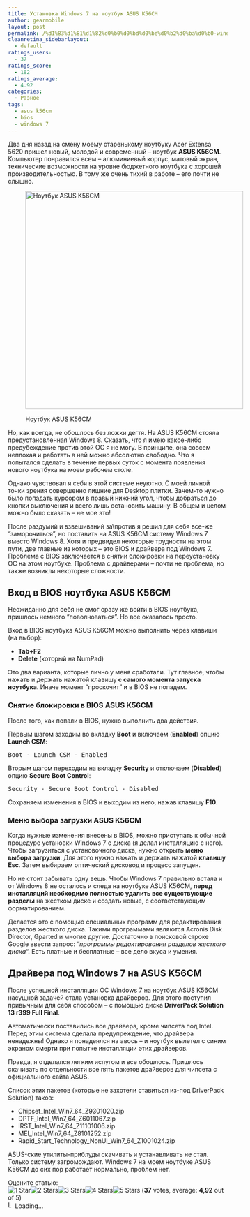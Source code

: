 ```yaml
---
title: Установка Windows 7 на ноутбук ASUS K56CM
author: gearmobile
layout: post
permalink: /%d1%83%d1%81%d1%82%d0%b0%d0%bd%d0%be%d0%b2%d0%ba%d0%b0-windows-7-asus-k56cm/
cleanretina_sidebarlayout:
  - default
ratings_users:
  - 37
ratings_score:
  - 182
ratings_average:
  - 4.92
categories:
  - Разное
tags:
  - asus k56cm
  - bios
  - windows 7
---
```

Два дня назад на смену моему старенькому ноутбуку Acer Extensa 5620 пришел новый, молодой и современный &#8211; ноутбук **ASUS K56CM**. Компьютер понравился всем &#8211; алюминиевый корпус, матовый экран, технические возможности на уровне бюджетного ноутбука с хорошей производительностью. В тому же очень тихий в работе &#8211; его почти не слышно.<figure id="attachment_874" style="width: 500px;" class="wp-caption aligncenter">

[<img src="http://localhost:7788/third/wp-content/uploads/2014/02/asus-k56cm.jpg" alt="Ноутбук ASUS K56CM" width="500" height="500" class="size-full wp-image-874" />][1]<figcaption class="wp-caption-text">Ноутбук ASUS K56CM</figcaption></figure> 

Но, как всегда, не обошлось без ложки дегтя. На ASUS K56CM стояла предустановленная Windows 8. Сказать, что я имею какое-либо предубеждение против этой ОС я не могу. В принципе, она совсем неплохая и работать в ней можно абсолютно свободно. Что я попытался сделать в течение первых суток с момента появления нового ноутбука на моем рабочем столе.

Однако чувствовал я себя в этой системе неуютно. С моей личной точки зрения совершенно лишние для Desktop плитки. Зачем-то нужно было попадать курсором в правый нижний угол, чтобы добраться до кнопки выключения и всего лишь остановить машину. В общем и целом можно было сказать &#8211; не мое это!

После раздумий и взвешиваний за\против я решил для себя все-же &#8220;заморочиться&#8221;, но поставить на ASUS K56CM систему Windows 7 вместо Windows 8. Хотя и предвидел некоторые трудности на этом пути, две главные из которых &#8211; это BIOS и драйвера под Windows 7. Проблема с BIOS заключается в снятии блокировки на переустановку ОС на этом ноутбуке. Проблема с драйверами &#8211; почти не проблема, но также возникли некоторые сложности.

## Вход в BIOS ноутбука ASUS K56CM

Неожиданно для себя не смог сразу же войти в BIOS ноутбука, пришлось немного &#8220;поволноваться&#8221;. Но все оказалось просто.

Вход в BIOS ноутбука ASUS K56CM можно выполнить через клавиши (на выбор):

  * **Tab+F2**
  * **Delete** (который на NumPad)

Это два варианта, которые лично у меня сработали. Тут главное, чтобы нажать и держать нажатой клавишу **с самого момента запуска ноутбука**. Иначе момент &#8220;проскочит&#8221; и в BIOS не попадем.

### Снятие блокировки в BIOS ASUS K56CM

После того, как попали в BIOS, нужно выполнить два действия.

Первым шагом заходим во вкладку **Boot** и включаем (**Enabled**) опцию **Launch CSM**:

<pre>Boot - Launch CSM - Enabled</pre>

Вторым шагом переходим на вкладку **Security** и отключаем (**Disabled**) опцию **Secure Boot Control**:

<pre>Security - Secure Boot Control - Disabled</pre>

Сохраняем изменения в BIOS и выходим из него, нажав клавишу **F10**.

### Меню выбора загрузки ASUS K56CM

Когда нужные изменения внесены в BIOS, можно приступать к обычной процедуре установки Windows 7 с диска (я делал инсталляцию с него). Чтобы загрузиться с установочного диска, нужно открыть **меню выбора загрузки**. Для этого нужно нажать и держать нажатой **клавишу Esc**. Затем выбираем оптический дисковод и процесс запущен.

Но не стоит забывать одну вещь. Чтобы Windows 7 правильно встала и от Windows 8 не осталось и следа на ноутбуке ASUS K56CM, **перед инсталляций необходимо полностью удалить все существующие разделы** на жестком диске и создать новые, с соответствующим форматированием.

Делается это с помощью специальных программ для редактирования разделов жесткого диска. Такими программами являются Acronis Disk Director, Gparted и многие другие. Достаточно в поисковой строке Google ввести запрос: &#8220;*программы редактирования разделов жесткого диска*&#8220;. Есть платные и бесплатные &#8211; все дело вкуса и умения.

## Драйвера под Windows 7 на ASUS K56CM

После успешной инсталляции ОС Windows 7 на ноутбук ASUS K56CM насущной задачей стала установка драйверов. Для этого поступил привычным для себя способом &#8211; с помощью диска **DriverPack Solution 13 r399 Full Final**.

Автоматически поставились все драйвера, кроме чипсета под Intel. Перед этим система сделала предупреждение, что драйвера ненадежны! Однако я понадеялся на авось &#8211; и ноутбук вылетел с синим экраном смерти при попытке инсталляции этих драйверов.

Правда, я отделался легким испугом и все обошлось. Пришлось скачивать по отдельности все пять пакетов драйверов для чипсета с официального сайта ASUS.

Список этих пакетов (которые не захотели ставиться из-под DriverPack Solution) таков:

  * Chipset\_Intel\_Win7\_64\_Z9301020.zip
  * DPTF\_Intel\_Win7\_64\_Z6011067.zip
  * IRST\_Intel\_Win7\_64\_Z11101006.zip
  * MEI\_Intel\_Win7\_64\_Z8101252.zip
  * Rapid\_Start\_Technology\_NonUI\_Win7\_64\_Z1001024.zip

ASUS-ские утилиты-приблуды скачивать и устанавливать не стал. Только систему загромождают. Windows 7 на моем ноутбуке ASUS K56CM до сих пор работает нормально, проблем нет.

Оцените статью:  
<span id="post-ratings-866" class="post-ratings" data-nonce="132ebfefc2"><img id="rating_866_1" src="http://localhost:7788/third/wp-content/plugins/wp-postratings/images/stars_crystal/rating_on.gif" alt="1 Star" title="1 Star" onmouseover="current_rating(866, 1, '1 Star');" onmouseout="ratings_off(4.9, 5, 0);" onclick="rate_post();" onkeypress="rate_post();" style="cursor: pointer; border: 0px;" /><img id="rating_866_2" src="http://localhost:7788/third/wp-content/plugins/wp-postratings/images/stars_crystal/rating_on.gif" alt="2 Stars" title="2 Stars" onmouseover="current_rating(866, 2, '2 Stars');" onmouseout="ratings_off(4.9, 5, 0);" onclick="rate_post();" onkeypress="rate_post();" style="cursor: pointer; border: 0px;" /><img id="rating_866_3" src="http://localhost:7788/third/wp-content/plugins/wp-postratings/images/stars_crystal/rating_on.gif" alt="3 Stars" title="3 Stars" onmouseover="current_rating(866, 3, '3 Stars');" onmouseout="ratings_off(4.9, 5, 0);" onclick="rate_post();" onkeypress="rate_post();" style="cursor: pointer; border: 0px;" /><img id="rating_866_4" src="http://localhost:7788/third/wp-content/plugins/wp-postratings/images/stars_crystal/rating_on.gif" alt="4 Stars" title="4 Stars" onmouseover="current_rating(866, 4, '4 Stars');" onmouseout="ratings_off(4.9, 5, 0);" onclick="rate_post();" onkeypress="rate_post();" style="cursor: pointer; border: 0px;" /><img id="rating_866_5" src="http://localhost:7788/third/wp-content/plugins/wp-postratings/images/stars_crystal/rating_half.gif" alt="5 Stars" title="5 Stars" onmouseover="current_rating(866, 5, '5 Stars');" onmouseout="ratings_off(4.9, 5, 0);" onclick="rate_post();" onkeypress="rate_post();" style="cursor: pointer; border: 0px;" /> (<strong>37</strong> votes, average: <strong>4,92</strong> out of 5)<br /><span class="post-ratings-text" id="ratings_866_text"></span></span><span id="post-ratings-866-loading" class="post-ratings-loading"> <img src="http://localhost:7788/third/wp-content/plugins/wp-postratings/images/loading.gif" width="16" height="16" alt="Loading..." title="Loading..." class="post-ratings-image" />Loading...</span>

 [1]: http://localhost:7788/third/wp-content/uploads/2014/02/asus-k56cm.jpg